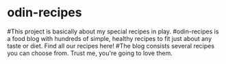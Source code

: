 # odin-recipes

#This project is basically about my special recipes in play.
#odin-recipes is a food blog with hundreds of simple, healthy recipes to fit just about any taste or diet. Find all our recipes here!
#The blog consists several recipes you can choose from. Trust me, you're going to love them.
